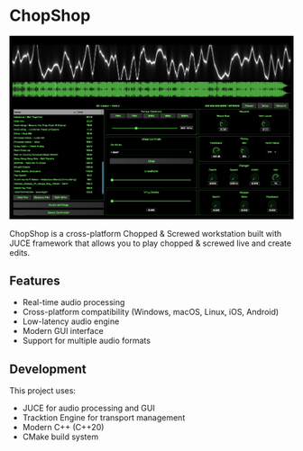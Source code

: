 # ChopShop

![ChopShop Interface](Screenshot.jpg)

ChopShop is a cross-platform Chopped & Screwed workstation built with JUCE framework that allows you to play chopped & screwed live and create edits.

## Features

- Real-time audio processing
- Cross-platform compatibility (Windows, macOS, Linux, iOS, Android)
- Low-latency audio engine
- Modern GUI interface
- Support for multiple audio formats

## Development

This project uses:
- JUCE for audio processing and GUI
- Tracktion Engine for transport management
- Modern C++ (C++20)
- CMake build system